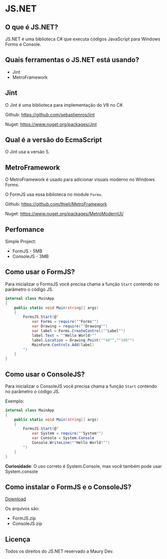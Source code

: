 # JS.NET

## O que é JS.NET?

JS.NET é uma biblioteca C# que executa códigos JavaScript para Windows Forms e Console.

## Quais ferramentas o JS.NET está usando?

- Jint
- MetroFramework

## Jint

O Jint é uma biblioteca para implementação do V8 no C#.

Github: https://github.com/sebastienros/jint

Nuget: https://www.nuget.org/packages/Jint

## Qual é a versão do EcmaScript

O Jint usa a versão 5.

## MetroFramework

O MetroFramework é usado para adicionar visuais moderno no Windows Forms.

O FormJS usa essa biblioteca no module `Forms`.

Github: https://github.com/thielj/MetroFramework

Nuget: https://www.nuget.org/packages/MetroModernUI/

## Perfomance

Simple Project:
- FormJS - 5MB
- ConsoleJS - 3MB

## Como usar o FormJS?

Para inicializar o FormsJS você precisa chama a função `Start` contendo no parâmetro o código JS.
```cs
internal class MainApp
{
    public static void Main(string[] args)
    {
        FormsJS.Start(@"
            var Forms = require(""Forms"")
            var Drawing = require(""Drawing"")
            var label = Forms.CreateControl(""Label"")
            label.Text = ""Hello World!""
            label.Location = Drawing.Point(""40"",""100"")
            MainForm.Controls.Add(label)
        ")
    }
}
```

## Como usar o ConsoleJS?
Para inicializar o ConsoleJS você precisa chama a função `Start` contendo no parâmetro o código JS.

Exemplo:
```cs
internal class MainApp
{
    public static void Main(string[] args)
    {
        FormsJS.Start(@"
            var System = require(""System"")
            var Console = System.Console
            Console.WriteLine(""Hello World!"")
        ")
    }
}
```
**Curiosidade**: O uso correto é System.Console, mas você também pode usar System.console

## Como instalar o FormJS e o ConsoleJS?


[Download](https://github.com/MauryDev/JS.NET/releases)

Os arquivos são:
- FormJS.zip
- ConsoleJS.zip

## Licença

Todos os direitos do JS.NET reservado a Maury Dev.